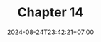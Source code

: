 ---
weight: 2300
title: "Chapter 14"
description: ""
icon: "article"
date: "2024-08-24T23:42:21+07:00"
lastmod: "2024-08-24T23:42:21+07:00"
draft: false
toc: true
---